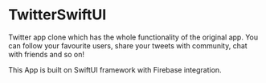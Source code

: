 # TwitterSwiftUI

Twitter app clone which has the whole functionality of the original app.
You can follow your favourite users, share your tweets with community, chat with friends and so on!

This App is built on SwiftUI framework with Firebase integration.
